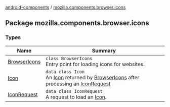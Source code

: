 [android-components](../index.md) / [mozilla.components.browser.icons](./index.md)

## Package mozilla.components.browser.icons

### Types

| Name | Summary |
|---|---|
| [BrowserIcons](-browser-icons/index.md) | `class BrowserIcons`<br>Entry point for loading icons for websites. |
| [Icon](-icon/index.md) | `data class Icon`<br>An [Icon](-icon/index.md) returned by [BrowserIcons](-browser-icons/index.md) after processing an [IconRequest](-icon-request/index.md) |
| [IconRequest](-icon-request/index.md) | `data class IconRequest`<br>A request to load an [Icon](-icon/index.md). |

